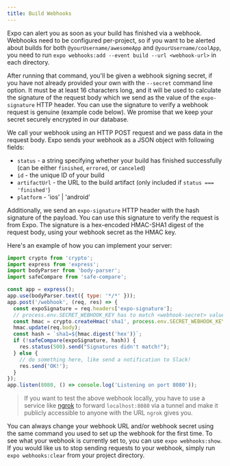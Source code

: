 ```yaml
---
title: Build Webhooks
---
```


Expo can alert you as soon as your build has finished via a webhook. Webhooks need to be configured per-project, so if you want to be alerted about builds for both `@yourUsername/awesomeApp` and `@yourUsername/coolApp`, you need to run `expo webhooks:add --event build --url <webhook-url>` in each directory.

After running that command, you'll be given a webhook signing secret, if you have not already provided your own with the `--secret` command line option. It must be at least 16 characters long, and it will be used to calculate the signature of the request body which we send as the value of the `expo-signature` HTTP header. You can use the signature to verify a webhook request is genuine (example code below). We promise that we keep your secret securely encrypted in our database.

We call your webhook using an HTTP POST request and we pass data in the request body. Expo sends your webhook as a JSON object with following fields:

- `status` - a string specifying whether your build has finished successfully (can be either `finished`, `errored`, or `canceled`)
- `id` - the unique ID of your build
- `artifactUrl` - the URL to the build artifact (only included if `status === 'finished'`)
- `platform` - 'ios' | 'android'

Additionally, we send an `expo-signature` HTTP header with the hash signature of the payload. You can use this signature to verify the request is from Expo. The signature is a hex-encoded HMAC-SHA1 digest of the request body, using your webhook secret as the HMAC key.

Here's an example of how you can implement your server:

```javascript
import crypto from 'crypto';
import express from 'express';
import bodyParser from 'body-parser';
import safeCompare from 'safe-compare';

const app = express();
app.use(bodyParser.text({ type: '*/*' }));
app.post('/webhook', (req, res) => {
  const expoSignature = req.headers['expo-signature'];
  // process.env.SECRET_WEBHOOK_KEY has to match <webhook-secret> value set with `expo webhooks:add ...` command
  const hmac = crypto.createHmac('sha1', process.env.SECRET_WEBHOOK_KEY);
  hmac.update(req.body);
  const hash = `sha1=${hmac.digest('hex')}`;
  if (!safeCompare(expoSignature, hash)) {
    res.status(500).send("Signatures didn't match!");
  } else {
    // do something here, like send a notification to Slack!
    res.send('OK!');
  }
});
app.listen(8080, () => console.log('Listening on port 8080'));
```

> If you want to test the above webhook locally, you have to use a service like [ngrok](https://ngrok.com/docs) to forward `localhost:8080` via a tunnel and make it publicly accessible to anyone with the URL `ngrok` gives you.

You can always change your webhook URL and/or webhook secret using the same command you used to set up the webhook for the first time. To see what your webhook is currently set to, you can use `expo webhooks:show`. If you would like us to stop sending requests to your webhook, simply run `expo webhooks:clear` from your project directory.
